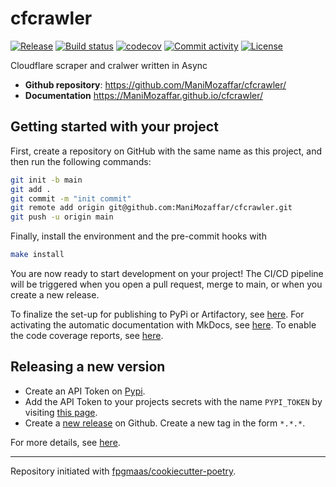 # cfcrawler

[![Release](https://img.shields.io/github/v/release/ManiMozaffar/cfcrawler)](https://img.shields.io/github/v/release/ManiMozaffar/cfcrawler)
[![Build status](https://img.shields.io/github/actions/workflow/status/ManiMozaffar/cfcrawler/main.yml?branch=main)](https://github.com/ManiMozaffar/cfcrawler/actions/workflows/main.yml?query=branch%3Amain)
[![codecov](https://codecov.io/gh/ManiMozaffar/cfcrawler/branch/main/graph/badge.svg)](https://codecov.io/gh/ManiMozaffar/cfcrawler)
[![Commit activity](https://img.shields.io/github/commit-activity/m/ManiMozaffar/cfcrawler)](https://img.shields.io/github/commit-activity/m/ManiMozaffar/cfcrawler)
[![License](https://img.shields.io/github/license/ManiMozaffar/cfcrawler)](https://img.shields.io/github/license/ManiMozaffar/cfcrawler)

Cloudflare scraper and cralwer written in Async

- **Github repository**: <https://github.com/ManiMozaffar/cfcrawler/>
- **Documentation** <https://ManiMozaffar.github.io/cfcrawler/>

## Getting started with your project

First, create a repository on GitHub with the same name as this project, and then run the following commands:

``` bash
git init -b main
git add .
git commit -m "init commit"
git remote add origin git@github.com:ManiMozaffar/cfcrawler.git
git push -u origin main
```

Finally, install the environment and the pre-commit hooks with

```bash
make install
```

You are now ready to start development on your project! The CI/CD
pipeline will be triggered when you open a pull request, merge to main,
or when you create a new release.

To finalize the set-up for publishing to PyPi or Artifactory, see
[here](https://fpgmaas.github.io/cookiecutter-poetry/features/publishing/#set-up-for-pypi).
For activating the automatic documentation with MkDocs, see
[here](https://fpgmaas.github.io/cookiecutter-poetry/features/mkdocs/#enabling-the-documentation-on-github).
To enable the code coverage reports, see [here](https://fpgmaas.github.io/cookiecutter-poetry/features/codecov/).

## Releasing a new version

- Create an API Token on [Pypi](https://pypi.org/).
- Add the API Token to your projects secrets with the name `PYPI_TOKEN` by visiting
[this page](https://github.com/ManiMozaffar/cfcrawler/settings/secrets/actions/new).
- Create a [new release](https://github.com/ManiMozaffar/cfcrawler/releases/new) on Github.
Create a new tag in the form ``*.*.*``.

For more details, see [here](https://fpgmaas.github.io/cookiecutter-poetry/features/cicd/#how-to-trigger-a-release).

---

Repository initiated with [fpgmaas/cookiecutter-poetry](https://github.com/fpgmaas/cookiecutter-poetry).
